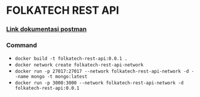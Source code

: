 # FOLKATECH REST API

### [Link dokumentasi postman ](https://documenter.getpostman.com/view/18883374/UzJPMaMg)

### Command

- `docker build -t folkatech-rest-api:0.0.1 .`
- `docker network create folkatech-rest-api-network`
- `docker run -p 27017:27017 --network folkatech-rest-api-network -d --name mongo -t mongo:latest`
- `docker run -p 3000:3000 --network folkatech-rest-api-network -d folkatech-rest-api:0.0.1`
